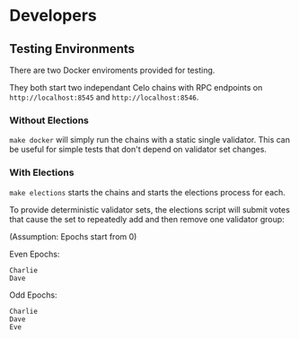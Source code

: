 # Developers

## Testing Environments

There are two Docker enviroments provided for testing.

They both start two independant Celo chains with RPC endpoints on `http://localhost:8545` and `http://localhost:8546`.

### Without Elections

`make docker` will simply run the chains with a static single validator. This can be useful for simple tests that don't depend on validator set changes.

### With Elections

`make elections` starts the chains and starts the elections process for each.

To provide deterministic validator sets, the elections script will submit votes that cause the set to repeatedly add and then remove one validator group:

(Assumption: Epochs start from 0)

Even Epochs:
```
Charlie
Dave
```
Odd Epochs:
```
Charlie
Dave
Eve
```